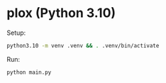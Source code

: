 # plox (Python 3.10)

Setup:
```sh
python3.10 -m venv .venv && . .venv/bin/activate
```

Run:
```sh
python main.py
```